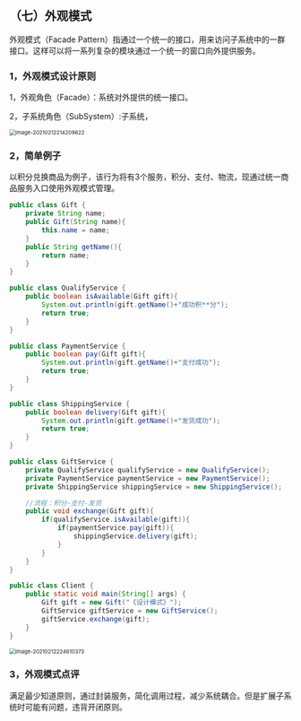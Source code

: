 ## （七）外观模式

外观模式（Facade Pattern）指通过一个统一的接口，用来访问子系统中的一群接口。这样可以将一系列复杂的模块通过一个统一的窗口向外提供服务。

### 1，外观模式设计原则

1，外观角色（Facade）：系统对外提供的统一接口。

2，子系统角色（SubSystem）:子系统，

<img src="https://cdn.jsdelivr.net/gh/hellolsk/imageSource//imageblog/20210212214210.png" alt="image-20210212214209622" style="zoom:67%;" />

### 2，简单例子

以积分兑换商品为例子，该行为将有3个服务，积分、支付、物流，现通过统一商品服务入口使用外观模式管理。

```java
public class Gift {
    private String name;
    public Gift(String name){
        this.name = name;
    }
    public String getName(){
        return name;
    }
}
```

```java
public class QualifyService {
    public boolean isAvailable(Gift gift){
        System.out.println(gift.getName()+"成功积**分");
        return true;
    }
}
```

```java
public class PaymentService {
    public boolean pay(Gift gift){
        System.out.println(gift.getName()+"支付成功");
        return true;
    }
}
```

```java
public class ShippingService {
    public boolean delivery(Gift gift){
        System.out.println(gift.getName()+"发货成功");
        return true;
    }
}
```

```java
public class GiftService {
    private QualifyService qualifyService = new QualifyService();
    private PaymentService paymentService = new PaymentService();
    private ShippingService shippingService = new ShippingService();

    //流程：积分-支付-发货
    public void exchange(Gift gift){
        if(qualifyService.isAvailable(gift)){
            if(paymentService.pay(gift)){
                shippingService.delivery(gift);
            }
        }
    }
}
```

```java
public class Client {
    public static void main(String[] args) {
        Gift gift = new Gift("《设计模式》");
        GiftService giftService = new GiftService();
        giftService.exchange(gift);
    }
}
```

<img src="https://cdn.jsdelivr.net/gh/hellolsk/imageSource//imageblog/20210212224612.png" alt="image-20210212224610373" style="zoom:67%;" />

### 3，外观模式点评

满足最少知道原则，通过封装服务，简化调用过程，减少系统耦合。但是扩展子系统时可能有问题，违背开闭原则。